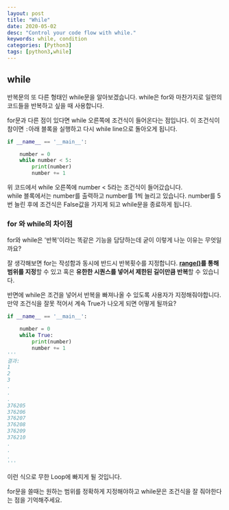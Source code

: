 ```yaml
---
layout: post
title: "While"
date: 2020-05-02
desc: "Control your code flow with while."
keywords: while, condition
categories: [Python3]
tags: [python3,while]
---
```



## while	

반복문의 또 다른 형태인 while문을 알아보겠습니다. while은 for와 마찬가지로 일련의 코드들을 반복하고 싶을 때 사용합니다. 

for문과 다른 점이 있다면 while 오른쪽에 조건식이 들어온다는 점입니다. 이 조건식이 참이면 `:`아래 블록을 실행하고 다시 while line으로 돌아오게 됩니다. 

~~~python
if __name__ == '__main__':

    number = 0
    while number < 5:
        print(number)
        number += 1
~~~

위 코드에서 while 오른쪽에 number < 5라는 조건식이 들어갔습니다. <br>while 블록에서는 number를 출력하고 number를 1씩 늘리고 있습니다. number를 5번 늘린 후에  조건식은 False값을 가지게 되고 while문을 종료하게 됩니다. 



### for 와 while의 차이점

for와 while은 '반복'이라는 똑같은 기능을 담당하는데 굳이 이렇게 나눈 이유는 무엇일까요?

잘 생각해보면 for는 작성함과 동시에 반드시 반복횟수를 지정합니다. **[range()](./12Range.md)를 통해 범위를 지정**할 수 있고 혹은 **유한한 시퀀스를 넣어서 제한된 길이만큼 반복**할 수 있습니다.

반면에 while은 조건을 넣어서 반복을 빠져나올 수 있도록 사용자가 지정해줘야합니다. 만약 조건식을 잘못 적어서 계속 True가 나오게 되면 어떻게 될까요? 

~~~python
if __name__ == '__main__':

    number = 0
    while True:
        print(number)
        number += 1
'''
결과:
1
2
3
.
.
.
376205
376206
376207
376208
376209
376210
.
.
.
'''
~~~

이런 식으로 무한 Loop에 빠지게 될 것입니다. 

for문을 쓸때는 원하는 범위를 정확하게 지정해야하고 while문은 조건식을 잘 줘야한다는 점을 기억해주세요.
